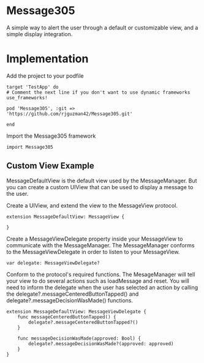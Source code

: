 # Message305
A simple way to alert the user through a default or customizable view, and a simple display integration.


# Implementation

Add the project to your podfile
```
target 'TestApp' do
# Comment the next line if you don't want to use dynamic frameworks
use_frameworks!

pod 'Message305', :git => 'https://github.com/rjguzman42/Message305.git'

end
```

Import the Message305 framework
```
import Message305
```

## Custom View Example
MessageDefaultView is the default view used by the MessageManager. But you can create a custom UIView that can be used to display a message to the user.

Create a UIView, and extend the view to the MessageView protocol.
```
extension MessageDefaultView: MessageView {
    
}
```

Create a MessageViewDelegate property inside your MessageView to communicate with the MessageManager. The MessageManager conforms to the MessageViewDelegate in order to listen to your MessageView.
```
var delegate: MessageViewDelegate?
```

Conform to the protocol's required functions. The MesageManager will tell your view to do several actions such as loadMessage and reset. You will need to inform the delegate when the user has selected an action by calling the delegate?.messageCenteredButtonTapped() and delegate?.messageDecisionWasMade() functions.
```
extension MessageDefaultView: MessageViewDelegate {
    func messageCenteredButtonTapped() {
        delegate?.messageCenteredButtonTapped?()
    }
    
    func messageDecisionWasMade(approved: Bool) {
        delegate?.messageDecisionWasMade?(approved: approved)
    }
}
```

